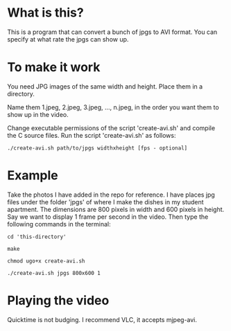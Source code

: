 # What is this?
This is a program that can convert a bunch of jpgs to AVI format. 
You can specify at what rate the jpgs can show up.

# To make it work
You need JPG images of the same width and height. 
Place them in a directory.

Name them 1.jpeg, 2.jpeg, 3.jpeg, ..., n.jpeg, in the order you want them
to show up in the video.

Change executable permissions of the script 'create-avi.sh' and compile the C source files.
Run the script 'create-avi.sh' as follows:

```
./create-avi.sh path/to/jpgs widthxheight [fps - optional]
```

# Example
Take the photos I have added in the repo for reference.
I have places jpg files under the folder 'jpgs' of where I
make the dishes in my student apartment.
The dimensions are 800 pixels in width and 600 pixels in height. 
Say we want to display 1 frame per second in the video. 
Then type the following commands in the terminal:

```
cd 'this-directory'

make

chmod ugo+x create-avi.sh 

./create-avi.sh jpgs 800x600 1
```

# Playing the video

Quicktime is not budging. I recommend VLC, it accepts mjpeg-avi.

